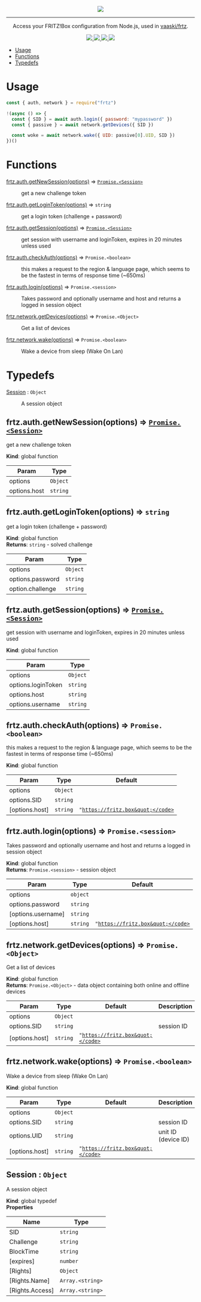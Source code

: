 <p align="center">
  <a href="https://github.com/vaaski/frtz-core" target="_blank">
    <img src="https://colo.vaaski.com/static/frtz-core.svg">
  </a>
</p>
<hr>

<p align="center">
  Access your FRITZ!Box configuration from Node.js, used in <a href="https://github.com/vaaski/frtz">vaaski/frtz</a>.
</p>

<p align="center">
  <a href="https://npmjs.org/package/frtz-core">
    <img src="https://img.shields.io/npm/v/frtz-core.svg?style=for-the-badge">
  </a>

  <a href="https://github.com/vaaski/frtz">
    <img src="https://img.shields.io/badge/USED%20IN-FRTZ%20CLI-3E2E50?style=for-the-badge">
  </a>

  <a href="https://npmjs.org/package/frtz-core">
    <img src="https://img.shields.io/npm/dw/frtz-core.svg?style=for-the-badge">
  </a>

  <a href="https://github.com/vaaski/frtz-core/blob/master/package.json">
    <img src="https://img.shields.io/npm/l/frtz-core.svg?style=for-the-badge">
  </a>
</p>

- [Usage](#Usage)
- [Functions](#Functions)
- [Typedefs](#Typedefs)

# Usage

```javascript
const { auth, network } = require("frtz")

!(async () => {
  const { SID } = await auth.login({ password: "mypassword" })
  const { passive } = await network.getDevices({ SID })

  const woke = await network.wake({ UID: passive[0].UID, SID })
})()
```
# Functions

<dl>
<dt><a href="#getNewSession">frtz.auth.getNewSession(options)</a> ⇒ <code><a href="#Session">Promise.&lt;Session&gt;</a></code></dt>
<dd><p>get a new challenge token</p>
</dd>
<dt><a href="#getLoginToken">frtz.auth.getLoginToken(options)</a> ⇒ <code>string</code></dt>
<dd><p>get a login token (challenge + password)</p>
</dd>
<dt><a href="#getSession">frtz.auth.getSession(options)</a> ⇒ <code><a href="#Session">Promise.&lt;Session&gt;</a></code></dt>
<dd><p>get session with username and loginToken, expires in 20 minutes unless used</p>
</dd>
<dt><a href="#checkAuth">frtz.auth.checkAuth(options)</a> ⇒ <code>Promise.&lt;boolean&gt;</code></dt>
<dd><p>this makes a request to the region &amp; language page,
which seems to be the fastest in terms of response time (~650ms)</p>
</dd>
<dt><a href="#login">frtz.auth.login(options)</a> ⇒ <code>Promise.&lt;session&gt;</code></dt>
<dd><p>Takes password and optionally username and host and returns a logged in session object</p>
</dd>
<dt><a href="#getDevices">frtz.network.getDevices(options)</a> ⇒ <code>Promise.&lt;Object&gt;</code></dt>
<dd><p>Get a list of devices</p>
</dd>
<dt><a href="#wake">frtz.network.wake(options)</a> ⇒ <code>Promise.&lt;boolean&gt;</code></dt>
<dd><p>Wake a device from sleep (Wake On Lan)</p>
</dd>
</dl>

# Typedefs

<dl>
<dt><a href="#Session">Session</a> : <code>Object</code></dt>
<dd><p>A session object</p>
</dd>
</dl>

<a name="getNewSession"></a>

## frtz.auth.getNewSession(options) ⇒ [<code>Promise.&lt;Session&gt;</code>](#Session)
get a new challenge token

**Kind**: global function  

| Param | Type |
| --- | --- |
| options | <code>Object</code> | 
| options.host | <code>string</code> | 

<a name="getLoginToken"></a>

## frtz.auth.getLoginToken(options) ⇒ <code>string</code>
get a login token (challenge + password)

**Kind**: global function  
**Returns**: <code>string</code> - solved challenge  

| Param | Type |
| --- | --- |
| options | <code>Object</code> | 
| options.password | <code>string</code> | 
| option.challenge | <code>string</code> | 

<a name="getSession"></a>

## frtz.auth.getSession(options) ⇒ [<code>Promise.&lt;Session&gt;</code>](#Session)
get session with username and loginToken, expires in 20 minutes unless used

**Kind**: global function  

| Param | Type |
| --- | --- |
| options | <code>Object</code> | 
| options.loginToken | <code>string</code> | 
| options.host | <code>string</code> | 
| options.username | <code>string</code> | 

<a name="checkAuth"></a>

## frtz.auth.checkAuth(options) ⇒ <code>Promise.&lt;boolean&gt;</code>
this makes a request to the region & language page,which seems to be the fastest in terms of response time (~650ms)

**Kind**: global function  

| Param | Type | Default |
| --- | --- | --- |
| options | <code>Object</code> |  | 
| options.SID | <code>string</code> |  | 
| [options.host] | <code>string</code> | <code>&quot;https://fritz.box&quot;</code> | 

<a name="login"></a>

## frtz.auth.login(options) ⇒ <code>Promise.&lt;session&gt;</code>
Takes password and optionally username and host and returns a logged in session object

**Kind**: global function  
**Returns**: <code>Promise.&lt;session&gt;</code> - session object  

| Param | Type | Default |
| --- | --- | --- |
| options | <code>object</code> |  | 
| options.password | <code>string</code> |  | 
| [options.username] | <code>string</code> |  | 
| [options.host] | <code>string</code> | <code>&quot;https://fritz.box&quot;</code> | 

<a name="getDevices"></a>

## frtz.network.getDevices(options) ⇒ <code>Promise.&lt;Object&gt;</code>
Get a list of devices

**Kind**: global function  
**Returns**: <code>Promise.&lt;Object&gt;</code> - data object containing both online and offline devices  

| Param | Type | Default | Description |
| --- | --- | --- | --- |
| options | <code>Object</code> |  |  |
| options.SID | <code>string</code> |  | session ID |
| [options.host] | <code>string</code> | <code>&quot;https://fritz.box&quot;</code> |  |

<a name="wake"></a>

## frtz.network.wake(options) ⇒ <code>Promise.&lt;boolean&gt;</code>
Wake a device from sleep (Wake On Lan)

**Kind**: global function  

| Param | Type | Default | Description |
| --- | --- | --- | --- |
| options | <code>Object</code> |  |  |
| options.SID | <code>string</code> |  | session ID |
| options.UID | <code>string</code> |  | unit ID (device ID) |
| [options.host] | <code>string</code> | <code>&quot;https://fritz.box&quot;</code> |  |

<a name="Session"></a>

## Session : <code>Object</code>
A session object

**Kind**: global typedef  
**Properties**

| Name | Type |
| --- | --- |
| SID | <code>string</code> | 
| Challenge | <code>string</code> | 
| BlockTime | <code>string</code> | 
| [expires] | <code>number</code> | 
| [Rights] | <code>Object</code> | 
| [Rights.Name] | <code>Array.&lt;string&gt;</code> | 
| [Rights.Access] | <code>Array.&lt;string&gt;</code> | 


